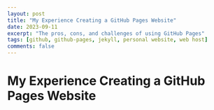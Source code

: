 ```yaml
---
layout: post
title: "My Experience Creating a GitHub Pages Website"
date: 2023-09-11
excerpt: "The pros, cons, and challenges of using GitHub Pages"
tags: [github, github-pages, jekyll, personal website, web host]
comments: false
---
```


# My Experience Creating a GitHub Pages Website

